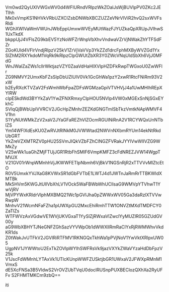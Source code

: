 Vm0wd2QyUXlVWGxWV0d4WFlURndVRlpzWkZOalJsWjBUVlpPV0ZKc2JETlhh
Mk0xVmpKS1NHVkVRbUZXClZsbDNWbXBCZUZZeVNrVlViR2hvQ2sxWVFsRldi
WGhXWlVaWmVWUnJWbEppUmxwWVEyMUtWazFJYUZkaQpXRUpJVlhwS1UxTkdX
bkppUjJ4VFlsZG9kbEV5YzNoWFZrWnpVbXhvVndwaVZrVjNWakZhYTFSdFZr
ZGoKUld4VFlrVndjRlpzV25kV1ZrVjVaVVp3YkZZd1drcFphMXByWVZGd1Yx
SlZhM2RXYkdoM1VqRk9kRlpzClpGWUtZbXR3Y0ZWcVNqUldSbXh6VjJ0MFdG
WnJWalZaZWs1cllrWktjazVZY0ZaaVdHaHlXVlpHZDFkRwpTWGxoU0ZwWFlr
ZG9NMVY2UmxKbFZsSlpDbUZIUlV0Vk1GcGhWa1pzY2xwR1RtcFNiRm93V2xW
b2EyRXcKTVZaV2FsWmhWbFpaZDFsWGMzaGpiVTVHVjJ4a1UwMHlhREpXYlRW
clpESkdWd3BYYkZaV1YwZFNXRmxyClpHOU5NVlp4VW0xMGExSnNjSGxEYkhC
SVlqQjBWbUpIVVRCV2JGcHpZMnhrZEZKdGNGTmlSbTkzVmtkNApWMVF4V1hn
S1YyNUtWMkZzV2xaV2JYaGFaREZhVlZOcmRGUlNiRnA2V1RCYWQxUnNTblZS
Ym14WFlXdEsKU0ZwRVJtRlNkM0JVWWtad2NWVnNXbmRYUm14ekNtRkdUbGRT
YkZreVZXMTRZV0pHU25SVmJIQkVZbFZhClNGZFVRakJYYlVwWllVZG9WMkZy
V25wWk1uaGhZMjFTUjJGR1RtbFhSMlF6VmpKMFZ3cFdNREZJVW14WgpTMVJX
V21GV01rWnpWMnhhVjJKWWFETlpNbmh6VjBkV1NGSnRjR2xTTVVvMlZtcEtO
R0V5UmxkYVJXaG8KVWxSR1dGbFVTbE1LWTJ4d1JWTnJaRmRrTTBKWldXMTBk
Mk5HVm5KWGJtUllVbXhLV1VOck5WaFBWbWhUCllsaG9WMVpYTVhwT1YwVjRV
MjVPYWxKRldrVlphMXBMQ21Wc1pGVlJha0pZWWxWV05Ga3daRzlXTVVwRwpW
MnhvV21WcmNFaFZha1pUWXpGU2MxcEhiRmhTTW1ONVZtMXdTMDFCY0ZaTlZs
WTFWVzAxVGdwVE1WVjUKVGxaT1YySlZjRWxaVlZwclYyMUZlR05GZUdGV00y
aG9WbXBHYTJNeGNFZGhSazVYVWpOb1dWWXllRmRaClYxRjRWMWhvVkdKR1ds
Z0tWakJvUTFkV2JGVlRiRTFMV1RKNGQxTkhWa1pPVjNoV1YwVktXRlpxUW05
UgpNV1JYWWtoU2ExTkZOVlpWYlhSWFRsVk9jazVXYkZWaVYzaHdDbFpzV25k
V1JscFdWMnhLYTAxVk1UTlcKUnpWWFZUSktjbGR1UWxaV2JFWXpRMnM1VmxS
dE5XcFNSa3B5VldwS2VrOVZUbTVqU0doclRUSnpPUXBEClozQXhXa2RyUFFv
S2FHMTMKCm9zbQ==

iti